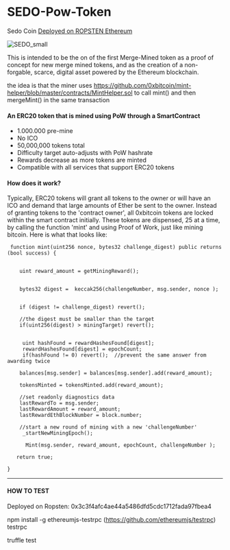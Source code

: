 # SEDO-Pow-Token
Sedo Coin
[Deployed on ROPSTEN Ethereum](https://ropsten.etherscan.io/address/0x3c3f4afc4ae44a5486dfd5cdc1712fada97fbea4)
 
![SEDO_small](http://sedocoin.org/wp-content/uploads/2018/10/logo_blue_240.png)


This is intended to be the on of the first Merge-Mined token as a proof of concept for new merge mined tokens, and as the creation of a non-forgable, scarce, digital asset powered by the Ethereum blockchain.

the idea is that the miner uses https://github.com/0xbitcoin/mint-helper/blob/master/contracts/MintHelper.sol to call mint() and then mergeMint() in the same transaction

 
 #### An ERC20 token that is mined using PoW through a SmartContract 
  
  * 1.000.000 pre-mine 
  * No ICO
  * 50,000,000 tokens total
  * Difficulty target auto-adjusts with PoW hashrate
  * Rewards decrease as more tokens are minted 
  * Compatible with all services that support ERC20 tokens
  
     
 #### How does it work?
 
Typically, ERC20 tokens will grant all tokens to the owner or will have an ICO and demand that large amounts of Ether be sent to the owner.   Instead of granting tokens to the 'contract owner', all 0xbitcoin tokens are locked within the smart contract initially.  These tokens are dispensed, 25 at a time, by calling the function 'mint' and using Proof of Work, just like mining bitcoin.  Here is what that looks like: 


     function mint(uint256 nonce, bytes32 challenge_digest) public returns (bool success) {

       
        uint reward_amount = getMiningReward();

        
        bytes32 digest =  keccak256(challengeNumber, msg.sender, nonce );

         
        if (digest != challenge_digest) revert();

        //the digest must be smaller than the target
        if(uint256(digest) > miningTarget) revert();
     

         uint hashFound = rewardHashesFound[digest];
         rewardHashesFound[digest] = epochCount;
         if(hashFound != 0) revert();  //prevent the same answer from awarding twice

        balances[msg.sender] = balances[msg.sender].add(reward_amount);

        tokensMinted = tokensMinted.add(reward_amount);

        //set readonly diagnostics data
        lastRewardTo = msg.sender;
        lastRewardAmount = reward_amount;
        lastRewardEthBlockNumber = block.number;
        
        //start a new round of mining with a new 'challengeNumber'
         _startNewMiningEpoch();

          Mint(msg.sender, reward_amount, epochCount, challengeNumber );

       return true;

    }
 
 ----------
 
#### HOW TO TEST

Deployed on Ropsten: 
0x3c3f4afc4ae44a5486dfd5cdc1712fada97fbea4

npm install -g ethereumjs-testrpc  (https://github.com/ethereumjs/testrpc)
testrpc

truffle test
  

 
 
